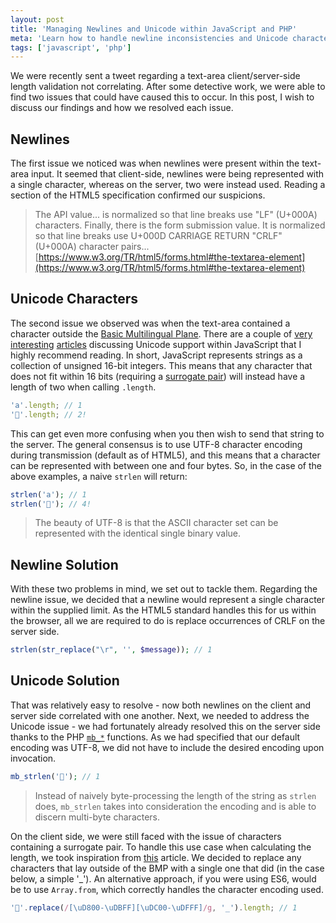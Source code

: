 ```yaml
---
layout: post
title: 'Managing Newlines and Unicode within JavaScript and PHP'
meta: 'Learn how to handle newline inconsistencies and Unicode character length differences between JavaScript and PHP to ensure accurate text processing.'
tags: ['javascript', 'php']
---
```


We were recently sent a tweet regarding a text-area client/server-side length validation not correlating.
After some detective work, we were able to find two issues that could have caused this to occur.
In this post, I wish to discuss our findings and how we resolved each issue.

<!--more-->

## Newlines

The first issue we noticed was when newlines were present within the text-area input.
It seemed that client-side, newlines were being represented with a single character, whereas on the server, two were instead used.
Reading a section of the HTML5 specification confirmed our suspicions.

> The API value... is normalized so that line breaks use "LF" (U+000A) characters. Finally, there is the form submission value. It is normalized so that line breaks use U+000D CARRIAGE RETURN "CRLF" (U+000A) character pairs...
> [https://www.w3.org/TR/html5/forms.html#the-textarea-element](https://www.w3.org/TR/html5/forms.html#the-textarea-element)

## Unicode Characters

The second issue we observed was when the text-area contained a character outside the [Basic Multilingual Plane](<https://en.wikipedia.org/wiki/Plane_(Unicode)#Basic_Multilingual_Plane>).
There are a couple of [very](https://mathiasbynens.be/notes/javascript-unicode) [interesting](https://mathiasbynens.be/notes/javascript-encoding) [articles](https://mathiasbynens.be/notes/es6-unicode-regex) discussing Unicode support within JavaScript that I highly recommend reading.
In short, JavaScript represents strings as a collection of unsigned 16-bit integers.
This means that any character that does not fit within 16 bits (requiring a [surrogate pair](http://unicodebook.readthedocs.io/unicode_encodings.html#utf-16-surrogate-pairs)) will instead have a length of two when calling `.length`.

```js
'a'.length; // 1
'🍕'.length; // 2!
```

This can get even more confusing when you then wish to send that string to the server.
The general consensus is to use UTF-8 character encoding during transmission (default as of HTML5), and this means that a character can be represented with between one and four bytes.
So, in the case of the above examples, a naive `strlen` will return:

```php
strlen('a'); // 1
strlen('🍕'); // 4!
```

> The beauty of UTF-8 is that the ASCII character set can be represented with the identical single binary value.

## Newline Solution

With these two problems in mind, we set out to tackle them.
Regarding the newline issue, we decided that a newline would represent a single character within the supplied limit.
As the HTML5 standard handles this for us within the browser, all we are required to do is replace occurrences of CRLF on the server side.

```php
strlen(str_replace("\r", '', $message)); // 1
```

## Unicode Solution

That was relatively easy to resolve - now both newlines on the client and server side correlated with one another.
Next, we needed to address the Unicode issue - we had fortunately already resolved this on the server side thanks to the PHP [`mb_*`](http://php.net/manual/en/book.mbstring.php) functions.
As we had specified that our default encoding was UTF-8, we did not have to include the desired encoding upon invocation.

```php
mb_strlen('🍕'); // 1
```

> Instead of naively byte-processing the length of the string as `strlen` does, `mb_strlen` takes into consideration the encoding and is able to discern multi-byte characters.

On the client side, we were still faced with the issue of characters containing a surrogate pair.
To handle this use case when calculating the length, we took inspiration from [this](https://mathiasbynens.be/notes/javascript-unicode) article.
We decided to replace any characters that lay outside of the BMP with a single one that did (in the case below, a simple '\_').
An alternative approach, if you were using ES6, would be to use `Array.from`, which correctly handles the character encoding used.

```js
'🍕'.replace(/[\uD800-\uDBFF][\uDC00-\uDFFF]/g, '_').length; // 1
```
